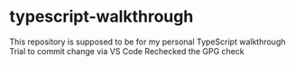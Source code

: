 # typescript-walkthrough
This repository is supposed to be for my personal TypeScript walkthrough
Trial to commit change via VS Code
Rechecked the GPG check
